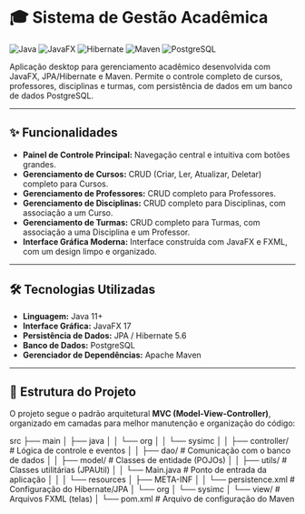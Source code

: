 # 🎓 Sistema de Gestão Acadêmica

![Java](https://img.shields.io/badge/Java-24+-blue?style=for-the-badge&logo=java)
![JavaFX](https://img.shields.io/badge/JavaFX-17-orange?style=for-the-badge&logo=openjfx)
![Hibernate](https://img.shields.io/badge/Hibernate-5.6-red?style=for-the-badge&logo=hibernate)
![Maven](https://img.shields.io/badge/Maven-3-lightgrey?style=for-the-badge&logo=apache-maven)
![PostgreSQL](https://img.shields.io/badge/PostgreSQL-14-blue?style=for-the-badge&logo=postgresql)

Aplicação desktop para gerenciamento acadêmico desenvolvida com JavaFX, JPA/Hibernate e Maven. Permite o controle completo de cursos, professores, disciplinas e turmas, com persistência de dados em um banco de dados PostgreSQL.

---

## ✨ Funcionalidades

* **Painel de Controle Principal:** Navegação central e intuitiva com botões grandes.
* **Gerenciamento de Cursos:** CRUD (Criar, Ler, Atualizar, Deletar) completo para Cursos.
* **Gerenciamento de Professores:** CRUD completo para Professores.
* **Gerenciamento de Disciplinas:** CRUD completo para Disciplinas, com associação a um Curso.
* **Gerenciamento de Turmas:** CRUD completo para Turmas, com associação a uma Disciplina e um Professor.
* **Interface Gráfica Moderna:** Interface construída com JavaFX e FXML, com um design limpo e organizado.

---

## 🛠️ Tecnologias Utilizadas

* **Linguagem:** Java 11+
* **Interface Gráfica:** JavaFX 17
* **Persistência de Dados:** JPA / Hibernate 5.6
* **Banco de Dados:** PostgreSQL
* **Gerenciador de Dependências:** Apache Maven

---

## 📂 Estrutura do Projeto

O projeto segue o padrão arquitetural **MVC (Model-View-Controller)**, organizado em camadas para melhor manutenção e organização do código:

src
├── main
│   ├── java
│   │   └── org
│   │       └── sysimc
│   │           ├── controller/  # Lógica de controle e eventos
│   │           ├── dao/         # Comunicação com o banco de dados
│   │           ├── model/       # Classes de entidade (POJOs)
│   │           ├── utils/       # Classes utilitárias (JPAUtil)
│   │           └── Main.java    # Ponto de entrada da aplicação
│   │
│   └── resources
│       ├── META-INF
│       │   └── persistence.xml  # Configuração do Hibernate/JPA
│       └── org
│           └── sysimc
│               └── view/        # Arquivos FXML (telas)
│
└── pom.xml                      # Arquivo de configuração do Maven

